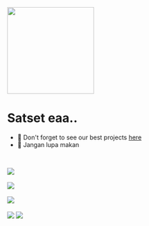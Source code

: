 <img src="https://c.tenor.com/-AyTtMgs2mMAAAAi/nyan-cat-nyan.gif" width="200px">

# Satset eaa..

- 🚀 Don't forget to see our best projects <a href="https://spandiv.xyz/">here</a>
- 🍔 Jangan lupa makan

<br>

<a href="https://spandiv.xyz/"><img align="center" src="https://github-readme-stats.vercel.app/api?username=praseetyaa&show_icons=true&theme=codeSTACKr"/></a>
<br><br>
<a href="https://spandiv.xyz/"><img align="center" src="https://github-readme-stats.vercel.app/api/wakatime?username=isnaprasetyo&theme=codeSTACKr"/></a>
<br><br>
<a href="https://spandiv.xyz/"><img align="center" src="https://github-readme-stats.vercel.app/api/top-langs/?username=praseetyaa&layout=compact&theme=codeSTACKr"/></a>
<br><br>
<a href="https://spandiv.xyz/"><img align="center" src="https://github-readme-stats.vercel.app/api/pin/?username=praseetyaa&repo=spandiv-press&theme=codeSTACKr"/></a>
<a href="https://spandiv.xyz/"><img align="center" src="https://github-readme-stats.vercel.app/api/pin/?username=praseetyaa&repo=akuntansionline&theme=codeSTACKr"/></a>

<!--
**praseetyaa/praseetyaa** is a ✨ _special_ ✨ repository because its `README.md` (this file) appears on your GitHub profile.

Here are some ideas to get you started:

- 🔭 I’m currently working on ...
- 🌱 I’m currently learning ...
- 👯 I’m looking to collaborate on ...
- 🤔 I’m looking for help with ...
- 💬 Ask me about ...
- 📫 How to reach me: ...
- 😄 Pronouns: ...
- ⚡ Fun fact: ...
-->
